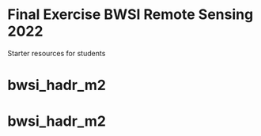 # Final Exercise BWSI Remote Sensing 2022

Starter resources for students

# bwsi_hadr_m2
# bwsi_hadr_m2
